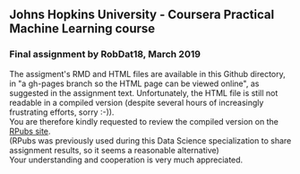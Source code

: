 ## Johns Hopkins University - Coursera Practical Machine Learning course
### Final assignment by RobDat18, March 2019

The assigment's RMD and HTML files are available in this Github directory, in "a gh-pages branch so the HTML page can be viewed online", 
as suggested in the assignment text.
Unfortunately, the HTML file is still not readable in a compiled version (despite several hours of increasingly frustrating efforts, sorry :-)).  
You are therefore kindly requested to review the compiled version on the [RPubs site](http://rpubs.com/RobDat18/475902).  
(RPubs was previously used during this Data Science specialization to share assignment results, so it seems a reasonable alternative)  
Your understanding and cooperation is very much appreciated.  

